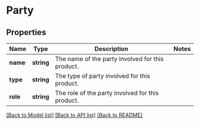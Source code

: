 # Party

## Properties
Name | Type | Description | Notes
------------ | ------------- | ------------- | -------------
**name** | **string** | The name of the party involved for this product. | 
**type** | **string** | The type of party involved for this product. | 
**role** | **string** | The role of the party involved for this product. | 

[[Back to Model list]](../README.md#documentation-for-models) [[Back to API list]](../README.md#documentation-for-api-endpoints) [[Back to README]](../README.md)



